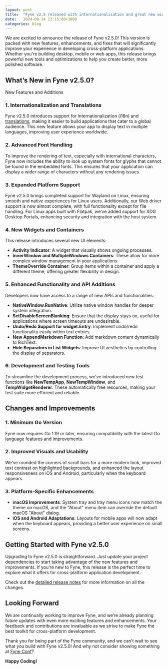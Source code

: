 ```yaml
---
layout: post
title:  "Fyne v2.5 released with internationalisation and great new widgets"
date:   2024-08-14 13:15:00+1000
categories: blog
---
```


We are excited to announce the release of Fyne v2.5.0! This version is packed with new features, enhancements, and fixes that will significantly improve your experience in developing cross-platform applications. Whether you're building desktop, mobile or web apps, this release brings powerful new tools and optimizations to help you create better, more polished software.

## What’s New in Fyne v2.5.0?

New Features and Additions

### 1. **Internationalization and Translations**

Fyne v2.5.0 introduces support for internationalization (i18n) and [translations](https://docs.fyne.io/explore/translations),
making it easier to build applications that cater to a global audience. This new feature allows your app to display text in multiple languages, improving user experience worldwide.

### 2. **Advanced Font Handling**

To improve the rendering of text, especially with international characters, Fyne now includes the ability to look up system fonts for glyphs that cannot be found in the embedded fonts. This ensures that your application can display a wider range of characters without any rendering issues.

### 3. **Expanded Platform Support**

Fyne v2.5.0 brings completed support for Wayland on Linux, ensuring smooth and native experiences for Linux users. Additionally, our Web driver support is now almost complete, with full functionality except for file handling. For Linux apps built with Flatpak, we’ve added support for XDG Desktop Portals, enhancing security and integration with the host system.

### 4. **New Widgets and Containers**

This release introduces several new UI elements:

- **Activity Indicator**: A widget that visually shows ongoing processes.
- **InnerWindow and MultipleWindows Containers**: These allow for more complex window management in your applications.
- **ThemeOverride Container**: Group items within a container and apply a different theme, offering greater flexibility in design.

### 5. **Enhanced Functionality and API Additions**

Developers now have access to a range of new APIs and functionalities:

- **NativeWindow.RunNative**: Utilize native window handles for deeper system integration.
- **SetDisableScreenBlanking**: Ensure that the display stays on, useful for applications where screen timeouts are undesirable.
- **Undo/Redo Support for widget.Entry**: Implement undo/redo functionality easily within text entries.
- **New AppendMarkdown Function**: Add markdown content dynamically to RichText.
- **Hide Separators in List Widgets**: Improve UI aesthetics by controlling the display of separators.

### 6. **Development and Testing Tools**

To streamline the development process, we’ve introduced new test functions like **NewTempApp**, **NewTempWindow**, and **TempWidgetRenderer**. These automatically free resources, making your test suite more efficient and reliable.

## Changes and Improvements

### 1. **Minimum Go Version**

Fyne now requires Go 1.19 or later, ensuring compatibility with the latest Go language features and improvements.

### 2. **Improved Visuals and Usability**

We’ve rounded the corners of scroll bars for a more modern look, improved text contrast on highlighted backgrounds, and enhanced the layout responsiveness on iOS and Android, particularly when the keyboard appears.

### 3. **Platform-Specific Enhancements**

- **macOS Improvements**: System tray and tray menu icons now match the theme on macOS, and the "About" menu item can override the default macOS "About" dialog.
- **iOS and Android Adaptations**: Layouts for mobile apps will now adapt when the keyboard appears, providing a better user experience on small screens.

## Getting Started with Fyne v2.5.0

Upgrading to Fyne v2.5.0 is straightforward. Just update your project dependencies to start taking advantage of the new features and improvements. If you’re new to Fyne, this release is the perfect time to explore what it offers for cross-platform application development.

Check out the [detailed release notes](https://github.com/fyne-io/fyne/releases/tag/v2.5.0) for more information on all the changes.

## Looking Forward

We are continually working to improve Fyne, and we’re already planning future updates with even more exciting features and enhancements. Your feedback and contributions are invaluable as we strive to make Fyne the best toolkit for cross-platform development.

Thank you for being part of the Fyne community, and we can’t wait to see what you build with Fyne v2.5.0! 
And why not consider showing something at [Fyne Conf](https://conf.fyne.io)?

**Happy Coding!**
